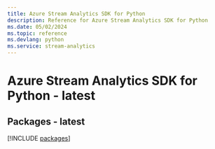 ```yaml
---
title: Azure Stream Analytics SDK for Python
description: Reference for Azure Stream Analytics SDK for Python
ms.date: 05/02/2024
ms.topic: reference
ms.devlang: python
ms.service: stream-analytics
---
```

# Azure Stream Analytics SDK for Python - latest
## Packages - latest
[!INCLUDE [packages](stream-analytics-index.md)]